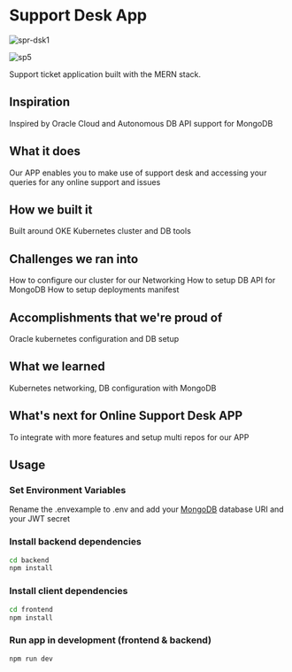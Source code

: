 # Support Desk App
![spr-dsk1](https://user-images.githubusercontent.com/11625672/225076972-bde6b72b-e456-4a00-a818-d2c0f8ce377d.png)

![sp5](https://user-images.githubusercontent.com/11625672/225077174-ba186649-5b32-43ed-a48d-f76cc2812ffe.png)


Support ticket application built with the MERN stack.

## Inspiration
Inspired by Oracle Cloud and Autonomous DB API support for MongoDB

## What it does
Our APP enables you to make use of support desk and accessing your queries for any online support and issues

## How we built it
Built around OKE Kubernetes cluster and DB tools

## Challenges we ran into
How to configure our cluster for our Networking
How to setup DB API for MongoDB
How to setup deployments manifest

## Accomplishments that we're proud of
Oracle kubernetes configuration and DB setup

## What we learned
Kubernetes networking, DB configuration with MongoDB

## What's next for Online Support Desk APP
To integrate with more features and setup multi repos for our APP

## Usage

### Set Environment Variables

Rename the .envexample to .env and add your [MongoDB](https://www.mongodb.com/) database URI and your JWT secret

### Install backend dependencies

```bash
cd backend
npm install
```

### Install client dependencies

```bash
cd frontend
npm install
```

### Run app in development (frontend & backend)

```bash
npm run dev
```
